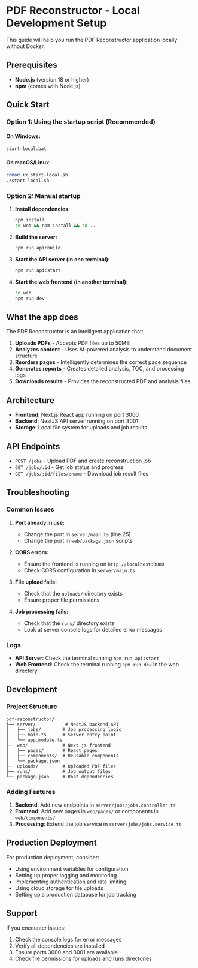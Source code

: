 # PDF Reconstructor - Local Development Setup

This guide will help you run the PDF Reconstructor application locally without Docker.

## Prerequisites

- **Node.js** (version 18 or higher)
- **npm** (comes with Node.js)

## Quick Start

### Option 1: Using the startup script (Recommended)

#### On Windows:
```bash
start-local.bat
```

#### On macOS/Linux:
```bash
chmod +x start-local.sh
./start-local.sh
```

### Option 2: Manual startup

1. **Install dependencies:**
   ```bash
   npm install
   cd web && npm install && cd ..
   ```

2. **Build the server:**
   ```bash
   npm run api:build
   ```

3. **Start the API server (in one terminal):**
   ```bash
   npm run api:start
   ```

4. **Start the web frontend (in another terminal):**
   ```bash
   cd web
   npm run dev
   ```

## What the app does

The PDF Reconstructor is an intelligent application that:

1. **Uploads PDFs** - Accepts PDF files up to 50MB
2. **Analyzes content** - Uses AI-powered analysis to understand document structure
3. **Reorders pages** - Intelligently determines the correct page sequence
4. **Generates reports** - Creates detailed analysis, TOC, and processing logs
5. **Downloads results** - Provides the reconstructed PDF and analysis files

## Architecture

- **Frontend**: Next.js React app running on port 3000
- **Backend**: NestJS API server running on port 3001
- **Storage**: Local file system for uploads and job results

## API Endpoints

- `POST /jobs` - Upload PDF and create reconstruction job
- `GET /jobs/:id` - Get job status and progress
- `GET /jobs/:id/files/:name` - Download job result files

## Troubleshooting

### Common Issues

1. **Port already in use:**
   - Change the port in `server/main.ts` (line 25)
   - Change the port in `web/package.json` scripts

2. **CORS errors:**
   - Ensure the frontend is running on `http://localhost:3000`
   - Check CORS configuration in `server/main.ts`

3. **File upload fails:**
   - Check that the `uploads/` directory exists
   - Ensure proper file permissions

4. **Job processing fails:**
   - Check that the `runs/` directory exists
   - Look at server console logs for detailed error messages

### Logs

- **API Server**: Check the terminal running `npm run api:start`
- **Web Frontend**: Check the terminal running `npm run dev` in the web directory

## Development

### Project Structure

```
pdf-reconstructor/
├── server/           # NestJS backend API
│   ├── jobs/        # Job processing logic
│   ├── main.ts      # Server entry point
│   └── app.module.ts
├── web/             # Next.js frontend
│   ├── pages/       # React pages
│   ├── components/  # Reusable components
│   └── package.json
├── uploads/         # Uploaded PDF files
├── runs/            # Job output files
└── package.json     # Root dependencies
```

### Adding Features

1. **Backend**: Add new endpoints in `server/jobs/jobs.controller.ts`
2. **Frontend**: Add new pages in `web/pages/` or components in `web/components/`
3. **Processing**: Extend the job service in `server/jobs/jobs.service.ts`

## Production Deployment

For production deployment, consider:
- Using environment variables for configuration
- Setting up proper logging and monitoring
- Implementing authentication and rate limiting
- Using cloud storage for file uploads
- Setting up a production database for job tracking

## Support

If you encounter issues:
1. Check the console logs for error messages
2. Verify all dependencies are installed
3. Ensure ports 3000 and 3001 are available
4. Check file permissions for uploads and runs directories
